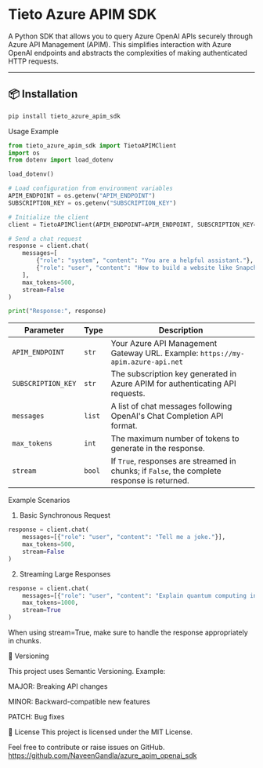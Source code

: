 # Tieto Azure APIM SDK

A Python SDK that allows you to query Azure OpenAI APIs securely through Azure API Management (APIM). This simplifies interaction with Azure OpenAI endpoints and abstracts the complexities of making authenticated HTTP requests.

---

## 📦 Installation

```bash
pip install tieto_azure_apim_sdk
```

Usage Example

```python 
from tieto_azure_apim_sdk import TietoAPIMClient
import os
from dotenv import load_dotenv

load_dotenv()

# Load configuration from environment variables
APIM_ENDPOINT = os.getenv("APIM_ENDPOINT")
SUBSCRIPTION_KEY = os.getenv("SUBSCRIPTION_KEY")

# Initialize the client
client = TietoAPIMClient(APIM_ENDPOINT=APIM_ENDPOINT, SUBSCRIPTION_KEY=SUBSCRIPTION_KEY)

# Send a chat request
response = client.chat(
    messages=[
        {"role": "system", "content": "You are a helpful assistant."},
        {"role": "user", "content": "How to build a website like Snapchat. give all the details in 200 words"}
    ],
    max_tokens=500,
    stream=False
)

print("Response:", response)

``` 

| Parameter          | Type   | Description                                                                                 |
| ------------------ | ------ | ------------------------------------------------------------------------------------------- |
| `APIM_ENDPOINT`    | `str`  | Your Azure API Management Gateway URL. Example: `https://my-apim.azure-api.net`             |
| `SUBSCRIPTION_KEY` | `str`  | The subscription key generated in Azure APIM for authenticating API requests.               |
| `messages`         | `list` | A list of chat messages following OpenAI's Chat Completion API format.                      |
| `max_tokens`       | `int`  | The maximum number of tokens to generate in the response.                                   |
| `stream`           | `bool` | If `True`, responses are streamed in chunks; if `False`, the complete response is returned. |

Example Scenarios

1. Basic Synchronous Request

```python
response = client.chat(
    messages=[{"role": "user", "content": "Tell me a joke."}],
    max_tokens=500,
    stream=False
)
``` 
2. Streaming Large Responses

```python
response = client.chat(
    messages=[{"role": "user", "content": "Explain quantum computing in simple terms."}],
    max_tokens=1000,
    stream=True
)
```
 When using stream=True, make sure to handle the response appropriately in chunks.

📅 Versioning

This project uses Semantic Versioning.
Example:

MAJOR: Breaking API changes

MINOR: Backward-compatible new features

PATCH: Bug fixes


📄 License
This project is licensed under the MIT License.

Feel free to contribute or raise issues on GitHub. https://github.com/NaveenGandla/azure_apim_openai_sdk 
